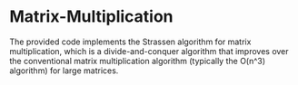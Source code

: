 # Matrix-Multiplication
The provided code implements the Strassen algorithm for matrix multiplication, which is a divide-and-conquer algorithm that improves over the conventional matrix multiplication algorithm (typically the O(n^3) algorithm) for large matrices.
